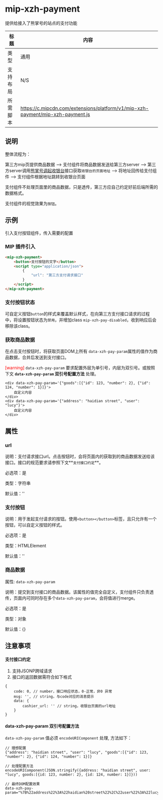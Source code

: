 # mip-xzh-payment

提供给接入了熊掌号的站点的支付功能

标题|内容
----|----
类型|通用
支持布局|N/S
所需脚本|https://c.mipcdn.com/extensions/platform/v1/mip-xzh-payment/mip-xzh-payment.js

## 说明

整体流程为：

第三方mip页提供商品数据 --> 支付组件将商品数据发送给第三方server --> 第三方server调用[熊掌号调起收银台](http://xiongzhang.baidu.com/open/wiki/chapter7/section4.3.1.html?t=1520320862240)接口获取`收银台的页面地址` --> 将地址回传给支付组件 --> 支付组件根据地址跳转到收银台页面

支付组件不处理页面里的商品数据，只是透传，第三方应自己约定好前后端所需的数据格式。

支付组件的视觉效果为`按钮`。


## 示例

引入支付按钮组件，传入需要的配置

### MIP 插件引入
```html
<mip-xzh-payment>
    <button>支付按钮的文字</button>
    <script type="application/json">
        {
            "url": "第三方支付请求接口"
        }
    </script>
</mip-xzh-payment>
```

### 支付按钮状态

可自定义按钮`button`的样式来覆盖默认样式，在向第三方支付接口请求的过程中，将设置按钮状态为`禁用`，并增加class `mip-xzh-pay-disabled`，收到响应后会移除该class。


### 获取商品数据

在点击支付按钮时，将获取页面DOM上所有 `data-xzh-pay-param`属性的值作为商品数据，合并后发送到支付接口。


<font color="red">[warning]</font> `data-xzh-pay-param` 要求配置外层为单引号，内层为双引号。或按照下文 **`data-xzh-pay-param` 双引号配置方法** 处理。

```
<div data-xzh-pay-param='{"goods":[{"id": 123, "number": 2}, {"id": 124, "number": 1}]}'>
    自定义内容
</div>
<div data-xzh-pay-param='{"address": "haidian street", "user": "lucy"}'>
    自定义内容
</div>

```


## 属性

### url

说明：支付请求接口url。点击按钮时，会将页面内的获取到的商品数据发送给该接口。接口的规范要求请参照下文**`支付接口约定`**。

必选项：是

类型：字符串

默认值：''

### 支付按钮

说明：用于发起支付请求的按钮。使用`<button></button>`标签，且只允许有一个按钮，可以自定义按钮的样式。

必选项：是

类型：HTMLElement

默认值：''

### 商品数据

属性: `data-xzh-pay-param`

说明：提交到支付接口的商品数据。该属性的值完全自定义，支付组件只负责透传，页面内可同时存在多个`data-xzh-pay-param`，会将值进行merge。

必选项：是

类型：对象

默认值：{}

## 注意事项

#### 支付接口约定

1. 支持JSONP跨域请求
2. 接口的返回数据需符合如下格式

```
{
    code: 0, // number，接口响应状态，0-正常，非0 异常
    msg: '', // string，与code对应的消息提示
    data: {
        cashier_url: '' // string，收银台页面的url地址
    }
}
```

#### data-xzh-pay-param 双引号配置方法

`data-xzh-pay-param` 值必须 `encodeURIComponent` 处理, 方法如下：

```
// 理想配置
{"address": "haidian street", "user": "lucy", "goods":[{"id": 123, "number": 2}, {"id": 124, "number": 1}]}

// 处理配置方法
encodeURIComponent(JSON.stringify({address: "haidian street", user: "lucy", goods:[{id: 123, number: 2}, {id: 124, number: 1}]}))

// 最终DOM配置效果
data-xzh-pay-param="%7B%22address%22%3A%22haidian%20street%22%2C%22user%22%3A%22lucy%22%2C%22goods%22%3A%5B%7B%22id%22%3A123%2C%22number%22%3A2%7D%2C%7B%22id%22%3A124%2C%22number%22%3A1%7D%5D%7D"
```

